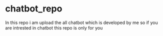 # chatbot_repo
In this repo i am upload the all chatbot which is developed by me so if you are intrested in chatbot this repo is only for you
